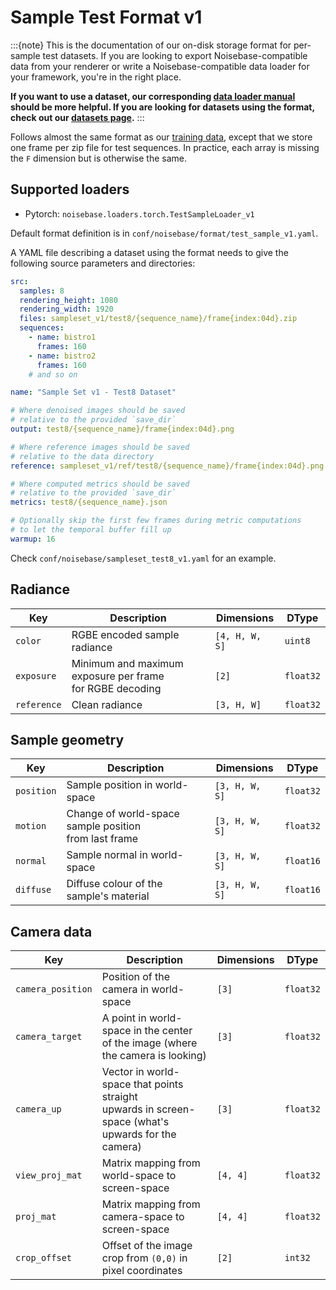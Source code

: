 Sample Test Format v1
=====================

:::{note}
This is the documentation of our on-disk storage format for per-sample test datasets. If you are looking to export Noisebase-compatible data from your renderer or write a Noisebase-compatible data loader for your framework, you're in the right place.

**If you want to use a dataset, our corresponding [data loader manual](/loaders/sample_test_v1) should be more helpful. If you are looking for datasets using the format, check out our [datasets page](/datasets/index).**
:::

Follows almost the same format as our [training data](/formats/sample_training_v1), except that we store one frame per zip file for test sequences. In practice, each array is missing the `F` dimension but is otherwise the same.

## Supported loaders

- Pytorch: `noisebase.loaders.torch.TestSampleLoader_v1`

Default format definition is in `conf/noisebase/format/test_sample_v1.yaml`.

A YAML file describing a dataset using the format needs to give the following source parameters and directories:

```yaml
src:
  samples: 8
  rendering_height: 1080
  rendering_width: 1920
  files: sampleset_v1/test8/{sequence_name}/frame{index:04d}.zip
  sequences:
    - name: bistro1
      frames: 160
    - name: bistro2
      frames: 160
    # and so on

name: "Sample Set v1 - Test8 Dataset"

# Where denoised images should be saved
# relative to the provided `save_dir`
output: test8/{sequence_name}/frame{index:04d}.png

# Where reference images should be saved
# relative to the data directory
reference: sampleset_v1/ref/test8/{sequence_name}/frame{index:04d}.png

# Where computed metrics should be saved
# relative to the provided `save_dir`
metrics: test8/{sequence_name}.json

# Optionally skip the first few frames during metric computations
# to let the temporal buffer fill up
warmup: 16
```

Check `conf/noisebase/sampleset_test8_v1.yaml` for an example.

## Radiance

| Key | Description | Dimensions | DType |
|-|-|-|-|
|`color`|RGBE encoded sample radiance|`[4, H, W, S]`|`uint8`|
|`exposure`|Minimum and maximum exposure per frame <br> for RGBE decoding|`[2]`|`float32`|
|`reference`|Clean radiance|`[3, H, W]`|`float32`|

## Sample geometry

| Key | Description | Dimensions | DType |
|-|-|-|-|
|`position`|Sample position in world-space|`[3, H, W, S]`|`float32`|
|`motion`|Change of world-space sample position <br> from last frame|`[3, H, W, S]`|`float32`|
|`normal`|Sample normal in world-space|`[3, H, W, S]`|`float16`|
|`diffuse`|Diffuse colour of the sample's material|`[3, H, W, S]`|`float16`|

## Camera data

| Key | Description | Dimensions | DType |
|-|-|-|-|
|`camera_position`|Position of the camera in world-space|`[3]`|`float32`|
|`camera_target`|A point in world-space in the center <br> of the image (where the camera is looking)|`[3]`|`float32`|
|`camera_up`|Vector in world-space that points straight <br> upwards in screen-space (what's upwards for the camera)|`[3]`|`float32`|
|`view_proj_mat`|Matrix mapping from world-space to screen-space|`[4, 4]`|`float32`|
|`proj_mat`|Matrix mapping from camera-space to screen-space|`[4, 4]`|`float32`|
|`crop_offset`|Offset of the image crop from `(0,0)` in pixel coordinates|`[2]`|`int32`|
